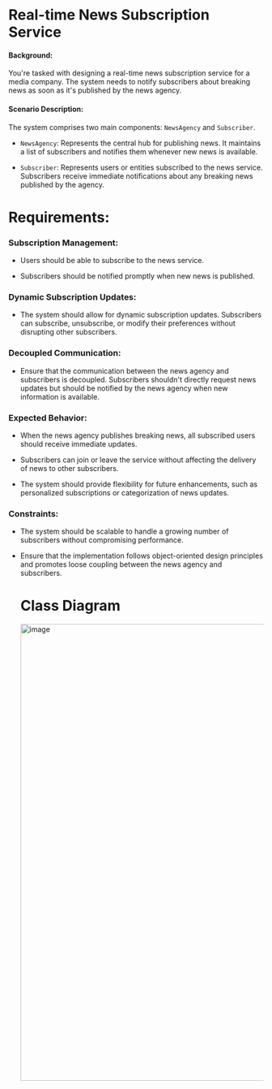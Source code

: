 # Real-time News Subscription Service

#### Background: 
You're tasked with designing a real-time news subscription service for a media company. The system needs to notify subscribers about breaking news as soon as it's published by the news agency.

#### Scenario Description: 
The system comprises two main components: `NewsAgency` and `Subscriber`.

- `NewsAgency`: Represents the central hub for publishing news. It maintains a list of subscribers and notifies them whenever new news is available.

* `Subscriber`: Represents users or entities subscribed to the news service. Subscribers receive immediate notifications about any breaking news published by the agency.

# Requirements:

### Subscription Management:

- Users should be able to subscribe to the news service.
* Subscribers should be notified promptly when new news is published.
### Dynamic Subscription Updates:

- The system should allow for dynamic subscription updates. Subscribers can subscribe, unsubscribe, or modify their preferences without disrupting other subscribers.
### Decoupled Communication:

- Ensure that the communication between the news agency and subscribers is decoupled. Subscribers shouldn't directly request news updates but should be notified by the news agency when new information is available.
### Expected Behavior:

- When the news agency publishes breaking news, all subscribed users should receive immediate updates.
* Subscribers can join or leave the service without affecting the delivery of news to other subscribers.
+ The system should provide flexibility for future enhancements, such as personalized subscriptions or categorization of news updates.
### Constraints:

- The system should be scalable to handle a growing number of subscribers without compromising performance.
* Ensure that the implementation follows object-oriented design principles and promotes loose coupling between the news agency and subscribers.

  # Class Diagram
  <img width="900" alt="image" src="https://github.com/aeroldtorregoza/observerPattern/assets/143488240/9ed4513c-25c8-4037-9c3d-e7a24861fbd3">

